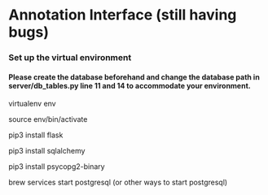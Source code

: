 # Annotation Interface (still having bugs)

### Set up the virtual environment

#### Please create the database beforehand and change the database path in server/db_tables.py line 11 and 14 to accommodate your environment.

virtualenv env

source env/bin/activate

pip3 install flask

pip3 install sqlalchemy

pip3 install psycopg2-binary

brew services start postgresql (or other ways to start postgresql)
